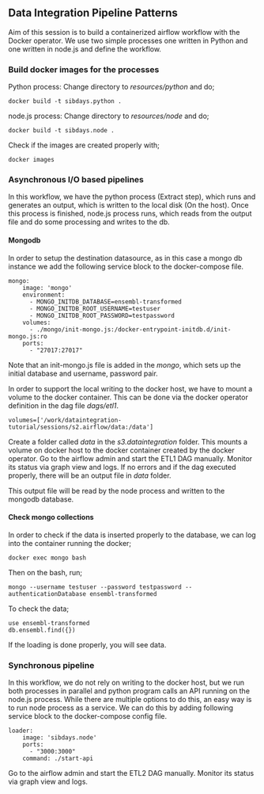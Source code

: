## Data Integration Pipeline Patterns

Aim of this session is to build a containerized airflow workflow with the Docker operator. We use two simple processes one written in Python and one written in node.js and define the workflow.

### Build docker images for the processes

Python process:
Change directory to *resources/python* and do;
```
docker build -t sibdays.python .
```

node.js process:
Change directory to *resources/node* and do;
```
docker build -t sibdays.node .
```

Check if the images are created properly with;
```
docker images
```

### Asynchronous I/O based pipelines  

In this workflow, we have the python process (Extract step), which runs and generates an output, which is written to the local disk (On the host). 
Once this process is finished, node.js process  runs, which reads from the output file and do some processing and writes to the db. 

#### Mongodb
In order to setup the destination datasource, as in this case a mongo db instance we add the following service block to the docker-compose file.

```
mongo:
    image: 'mongo'
    environment:
      - MONGO_INITDB_DATABASE=ensembl-transformed
      - MONGO_INITDB_ROOT_USERNAME=testuser
      - MONGO_INITDB_ROOT_PASSWORD=testpassword
    volumes:
      - ./mongo/init-mongo.js:/docker-entrypoint-initdb.d/init-mongo.js:ro
    ports:
      - "27017:27017"
```

Note that an init-mongo.js file is added in the *mongo*, which sets up the initial database and username, password pair.

In order to support the local writing to the docker host, we have to mount a volume to the docker container. This can be done via the docker operator definition in the dag file *dags/etl1*.
```
volumes=['/work/dataintegration-tutorial/sessions/s2.airflow/data:/data']
```
Create a folder called *data* in the *s3.dataintegration* folder. This mounts a volume on docker host to the docker container created by the docker operator. 
Go to the airflow admin and start the ETL1 DAG manually. Monitor its status via graph view and logs. If no errors and if the dag executed properly, there will be an output file in *data* folder.

This output file will be read by the node process and written to the mongodb database.

#### Check mongo collections

In order to check if the data is inserted properly to the database, we can log into the container running the docker;

```
docker exec mongo bash
```

Then on the bash, run;

```
mongo --username testuser --password testpassword --authenticationDatabase ensembl-transformed
```

To check the data;
```
use ensembl-transformed
db.ensembl.find({})
```

If the loading is done properly, you will see data.

### Synchronous pipeline

In this workflow, we do not rely on writing to the docker host, but we run both processes in parallel and python program calls an API running on the node.js process. While there are multiple options to do this, an easy way is to run node process as a service.
We can do this by adding following service block to the docker-compose config file.

```
loader:
    image: 'sibdays.node'
    ports:
      - "3000:3000"
    command: ./start-api
```

Go to the airflow admin and start the ETL2 DAG manually. Monitor its status via graph view and logs.

